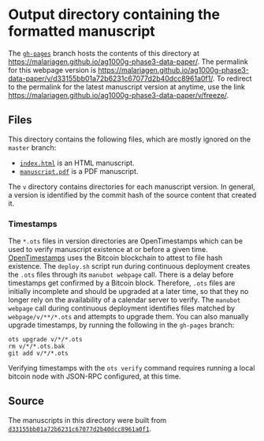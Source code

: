 # Output directory containing the formatted manuscript

The [`gh-pages`](https://github.com/malariagen/ag1000g-phase3-data-paper/tree/gh-pages) branch hosts the contents of this directory at <https://malariagen.github.io/ag1000g-phase3-data-paper/>.
The permalink for this webpage version is <https://malariagen.github.io/ag1000g-phase3-data-paper/v/d33155bb01a72b6231c67077d2b40dcc8961a0f1/>.
To redirect to the permalink for the latest manuscript version at anytime, use the link <https://malariagen.github.io/ag1000g-phase3-data-paper/v/freeze/>.

## Files

This directory contains the following files, which are mostly ignored on the `master` branch:

+ [`index.html`](index.html) is an HTML manuscript.
+ [`manuscript.pdf`](manuscript.pdf) is a PDF manuscript.

The `v` directory contains directories for each manuscript version.
In general, a version is identified by the commit hash of the source content that created it.

### Timestamps

The `*.ots` files in version directories are OpenTimestamps which can be used to verify manuscript existence at or before a given time.
[OpenTimestamps](https://opentimestamps.org/) uses the Bitcoin blockchain to attest to file hash existence.
The `deploy.sh` script run during continuous deployment creates the `.ots` files through its `manubot webpage` call.
There is a delay before timestamps get confirmed by a Bitcoin block.
Therefore, `.ots` files are initially incomplete and should be upgraded at a later time, so that they no longer rely on the availability of a calendar server to verify.
The `manubot webpage` call during continuous deployment identifies files matched by `webpage/v/**/*.ots` and attempts to upgrade them.
You can also manually upgrade timestamps, by running the following in the `gh-pages` branch:

```shell
ots upgrade v/*/*.ots
rm v/*/*.ots.bak
git add v/*/*.ots
```

Verifying timestamps with the `ots verify` command requires running a local bitcoin node with JSON-RPC configured, at this time.

## Source

The manuscripts in this directory were built from
[`d33155bb01a72b6231c67077d2b40dcc8961a0f1`](https://github.com/malariagen/ag1000g-phase3-data-paper/commit/d33155bb01a72b6231c67077d2b40dcc8961a0f1).
